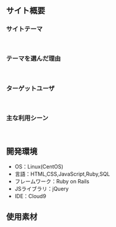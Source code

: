 # <!--プラモデイズ-->
<!--​READMEを作成する際は、項目内の【補足説明】は削除して完成させてください。-->
## サイト概要
### サイトテーマ
<!-- - プラモデルへの理解と道具の心得を学ぶコミュニティサイト --> 
​
### テーマを選んだ理由
<!-- 道具の購入したい時に複数のサイトが沢山の道具を紹介しており分かりづらかったので一つにサイトに分類付けをして纏めたら見やすいと思います -->
<!-- 製作をしている時にどうしたらいいのか分からない時に多数のモデラーに質問ができる場所を作ります(他のSNSでは質問しても他の投稿に埋もれて質問に目が届かない場合が多いです) -->
<!-- コロナの感染に伴いプラモデルの需要が増し初心者向けのプラモデルや道具の紹介をして窓口になれるます -->
<!-- 自作したプラモデルを投稿し同じモデラーの評価や反応を得ることができます -->
​
### ターゲットユーザ
<!-- 【補足説明】 -->
<!-- - 道具の選び方や製作方法などの技術が分からない初心者 -->
<!-- - プラモデルの作製で技術交流をしたい人 -->
<!-- - 完成した作品の背景や頑張った所を語り合いたい人たち  -->
​
### 主な利用シーン
<!-- プラモデル本体の評価を知りたい時  -->
<!-- 製作したプラモデルを自慢したり見せあいたい時  -->
<!-- プラモデル製作に使用する道具について知りたい時  -->
<!-- プラモデル製作に使用する道具の評価を知りたい時  -->


​
## 開発環境
- OS：Linux(CentOS)
- 言語：HTML,CSS,JavaScript,Ruby,SQL
- フレームワーク：Ruby on Rails
- JSライブラリ：jQuery
- IDE：Cloud9
​
## 使用素材
<!-- - 外部サービスの画像素材・音声素材を使用した場合は、必ずサービス名とURLを明記してください。 -->
<!-- - アプリケーションの実装に使用したgem/bootstrapのリファレンスなどの記載は不要です。 -->
<!-- - 使用しない場合は、使用素材の項目をREADMEから削除してください。 -->
<!-- - 架空の団体・題材を前提にポートフォリオを制作する場合、下記のテンプレートを当項目内に記載しましょう。 -->
<!-- 【テンプレート】 -->
<!-- 著作権を考慮し、架空のデータを扱う予定です。 -->
<!-- なお今後、実在するデータを利用する際には、事前に著作権保持者と契約を結んだ上で利用します。 -->